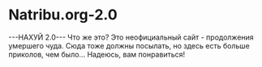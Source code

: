 # Natribu.org-2.0

---НАХУЙ 2.0---
Что же это?
Это неофициальный сайт - продолжения умершего чуда. Сюда тоже должны посылать, но здесь есть больше приколов, чем было... Надеюсь, вам понравиться!
